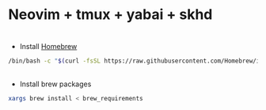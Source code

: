 # Neovim + tmux + yabai + skhd
#
- Install [Homebrew](https://brew.sh/)
```bash
/bin/bash -c "$(curl -fsSL https://raw.githubusercontent.com/Homebrew/install/HEAD/install.sh)"
```

##

- Install brew packages
```bash
xargs brew install < brew_requirements
```

